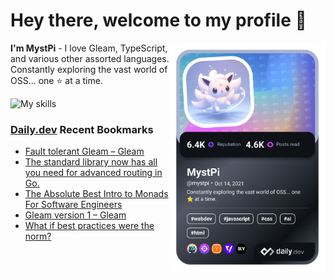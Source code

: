 # Hey there, welcome to my profile 👋

<a href="https://app.daily.dev/MystPi"><img src="https://github.com/MystPi/MystPi/blob/main/devcard.png" width="250" alt="MystPi's Dev Card" align="right"/></a>

**I'm MystPi** - I love Gleam, TypeScript, and various other assorted languages. Constantly exploring the vast world of OSS... one ⭐ at a time.

![My skills](https://skillicons.dev/icons?i=svelte,ts,js,html,css,raspberrypi,tailwind)

### [Daily.dev](https://daily.dev) Recent Bookmarks
<!-- daily.dev BOOKMARKS:START -->
- [Fault tolerant Gleam – Gleam](https://app.daily.dev/posts/kvnBBv1BA?utm_source=rss&utm_medium=bookmarks&utm_campaign=Itr6mLfRdMms0HCyePtl9)
- [The standard library now has all you need for advanced routing in Go.](https://app.daily.dev/posts/etURJ1osO?utm_source=rss&utm_medium=bookmarks&utm_campaign=Itr6mLfRdMms0HCyePtl9)
- [The Absolute Best Intro to Monads For Software Engineers](https://app.daily.dev/posts/XQrUeWcJb?utm_source=rss&utm_medium=bookmarks&utm_campaign=Itr6mLfRdMms0HCyePtl9)
- [Gleam version 1 – Gleam](https://app.daily.dev/posts/f7grWt6Hv?utm_source=rss&utm_medium=bookmarks&utm_campaign=Itr6mLfRdMms0HCyePtl9)
- [What if best practices were the norm?](https://app.daily.dev/posts/iExLrV49P?utm_source=rss&utm_medium=bookmarks&utm_campaign=Itr6mLfRdMms0HCyePtl9)
<!-- daily.dev BOOKMARKS:END -->
